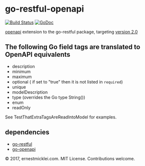 # go-restful-openapi

[![Build Status](https://travis-ci.org/emicklei/go-restful-openapi.png)](https://travis-ci.org/emicklei/go-restful-openapi)
[![GoDoc](https://godoc.org/github.com/emicklei/go-restful-openapi?status.svg)](https://godoc.org/github.com/emicklei/go-restful-openapi)

[openapi](https://www.openapis.org) extension to the go-restful package, targeting [version 2.0](https://github.com/OAI/OpenAPI-Specification)

## The following Go field tags are translated to OpenAPI equivalents
- description
- minimum
- maximum
- optional ( if set to "true" then it is not listed in `required`)
- unique
- modelDescription
- type (overrides the Go type String())
- enum
- readOnly

See TestThatExtraTagsAreReadIntoModel for examples.

## dependencies

- [go-restful](https://github.com/emicklei/go-restful)
- [go-openapi](https://github.com/go-openapi/spec)

© 2017, ernestmicklei.com.  MIT License. Contributions welcome.
